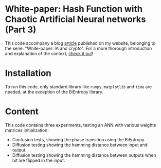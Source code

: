 # White-paper: Hash Function with Chaotic Artificial Neural networks (Part 3)

This code accompany a blog [article](https://manuneuro.github.io/EmmanuelCalvet//quantum,/crypto/2024/04/01/whiepaper-p3.html) published on my website, belonging to the serie: "White-paper: IA and crypto". For a more thorough introduction and explanation of the context, [check it out](https://manuneuro.github.io/EmmanuelCalvet//quantum,/crypto/2022/09/01/whitepaper-p1.html)!

# Installation

To run this code, only standard library like `numpy`, `matplotlib` and `time` are needed, at the exception of the BiEntropy library.

# Content

This code contains three experiments, testing an ANN with various weights matrices initialization:

- Confusion tests, showing the phase transition using the BiEntropy.
- Diffusion testing showing the hamming distance between input and output.
- Diffusion testing showing the hamming distance between outputs when bit are flipped in the input.
